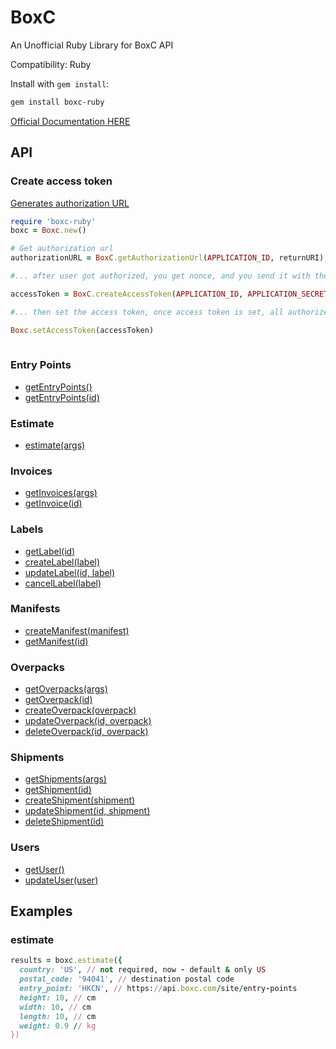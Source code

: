 # BoxC
An Unofficial Ruby Library for BoxC API

Compatibility: Ruby

Install with `gem install`:

```sh
gem install boxc-ruby
```

[Official Documentation HERE](https://api.boxc.com/v1/docs/)

## API

### Create access token
[Generates authorization URL](https://api.boxc.com/v1/docs/oauth2#get)

```ruby
require 'boxc-ruby'
boxc = Boxc.new()

# Get authorization url
authorizationURL = BoxC.getAuthorizationUrl(APPLICATION_ID, returnURI);

#... after user got authorized, you get nonce, and you send it with the application id and secret to get an access token

accessToken = BoxC.createAccessToken(APPLICATION_ID, APPLICATION_SECRET, nonce)

#... then set the access token, once access token is set, all authorize required request are automatically sent with the token

Boxc.setAccessToken(accessToken)
    
```

### Entry Points
- [getEntryPoints()](https://api.boxc.com/v1/docs/entry-points#search)
- [getEntryPoints(id)](https://api.boxc.com/v1/docs/entry-points#get)

### Estimate
- [estimate(args)](https://api.boxc.com/v1/docs/estimate#get)

### Invoices
- [getInvoices(args)](https://api.boxc.com/v1/docs/invoices#search)
- [getInvoice(id)](https://api.boxc.com/v1/docs/invoices#get)

### Labels
- [getLabel(id)](https://api.boxc.com/v1/docs/labels#get)
- [createLabel(label)](https://api.boxc.com/v1/docs/labels#create)
- [updateLabel(id, label)](https://api.boxc.com/v1/docs/labels#update)
- [cancelLabel(label)](https://api.boxc.com/v1/docs/labels#cancel)

### Manifests
- [createManifest(manifest)](https://api.boxc.com/v1/docs/manifests#post)
- [getManifest(id)](https://api.boxc.com/v1/docs/manifests#get)

### Overpacks
- [getOverpacks(args)](https://api.boxc.com/v1/docs/overpacks#search)
- [getOverpack(id)](https://api.boxc.com/v1/docs/overpacks#get)
- [createOverpack(overpack)](https://api.boxc.com/v1/docs/overpacks#create)
- [updateOverpack(id, overpack)](https://api.boxc.com/v1/docs/overpacks#update)
- [deleteOverpack(id, overpack)](https://api.boxc.com/v1/docs/overpacks#delete)

### Shipments
- [getShipments(args)](https://api.boxc.com/v1/docs/shipments#search)
- [getShipment(id)](https://api.boxc.com/v1/docs/shipments#get)
- [createShipment(shipment)](https://api.boxc.com/v1/docs/shipments#create)
- [updateShipment(id, shipment)](https://api.boxc.com/v1/docs/shipments#update)
- [deleteShipment(id)](https://api.boxc.com/v1/docs/shipments#delete)

### Users
- [getUser()](https://api.boxc.com/v1/docs/users#get)
- [updateUser(user)](https://api.boxc.com/v1/docs/users#update)


## Examples

### estimate
```Ruby
results = boxc.estimate({
  country: 'US', // not required, now - default & only US
  postal_code: '94041', // destination postal code
  entry_point: 'HKCN', // https://api.boxc.com/site/entry-points
  height: 10, // cm
  width: 10, // cm
  length: 10, // cm
  weight: 0.9 // kg
})
```